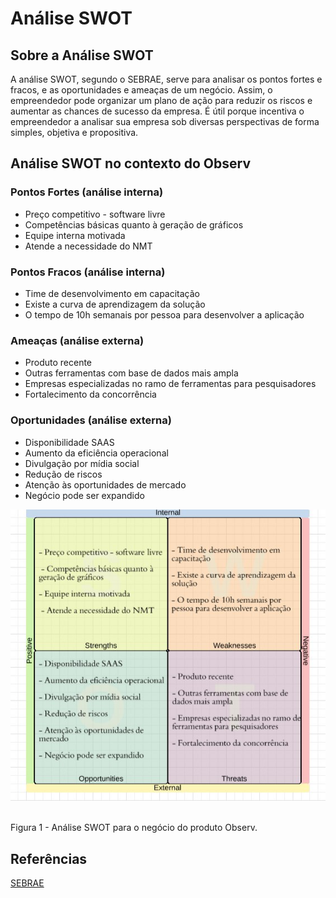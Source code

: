# Análise SWOT

## Sobre a Análise SWOT

A análise SWOT, segundo o SEBRAE, serve para analisar os pontos fortes e fracos, e as oportunidades e ameaças de um negócio. Assim, o empreendedor pode organizar um plano de ação para reduzir os riscos e aumentar as chances de sucesso da empresa.
É útil porque incentiva o empreendedor a analisar sua empresa sob diversas perspectivas de forma simples, objetiva e propositiva.

## Análise SWOT no contexto do Observ

### Pontos Fortes (análise interna)
 - Preço competitivo - software livre
 - Competências básicas quanto à geração de gráficos
 - Equipe interna motivada
 - Atende a necessidade do NMT

### Pontos Fracos (análise interna)
- Time de desenvolvimento em capacitação
- Existe a curva de aprendizagem da solução
- O tempo de 10h semanais por pessoa para desenvolver a aplicação

### Ameaças (análise externa)
- Produto recente
- Outras ferramentas com base de dados mais ampla
- Empresas especializadas no ramo de ferramentas para pesquisadores
- Fortalecimento da concorrência


### Oportunidades (análise externa)
- Disponibilidade SAAS
- Aumento da eficiência operacional
- Divulgação por mídia social
- Redução de riscos
- Atenção às oportunidades de mercado
- Negócio pode ser expandido

![analise_swot](./analise_swot.jpg)

<br/>Figura 1 - Análise SWOT para o negócio do produto Observ.

## Referências

[SEBRAE](http://www.sebrae.com.br/Sebrae/Portal%20Sebrae/Anexos/ME_Analise-Swot.PDF)
